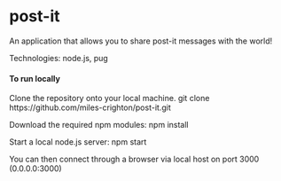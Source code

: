 # post-it
An application that allows you to share post-it messages with the world!

Technologies: node.js, pug

<h4>To run locally</h4>
Clone the repository onto your local machine.
    git clone https://github.com/miles-crighton/post-it.git

Download the required npm modules:
    npm install

Start a local node.js server:
    npm start

You can then connect through a browser via local host on port 3000 (0.0.0.0:3000)